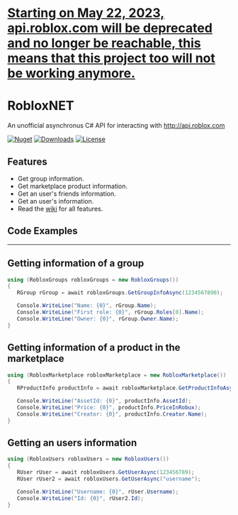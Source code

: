 # [Starting on May 22, 2023, api.roblox.com will be deprecated and no longer be reachable, this means that this project too will not be working anymore.](https://devforum.roblox.com/t/sunsetting-apirobloxcom-on-may-22-2023/2324429)

# RobloxNET
 An unofficial asynchronus C# API for interacting with http://api.roblox.com

[![Nuget][nuget-release]][nuget-url]
[![Downloads][nuget-downloads]][nuget-url]
[![License][github-license]][license-url]

## Features
  - Get group information.
  - Get marketplace product information.
  - Get an user's friends information.
  - Get an user's information.
  - Read the [wiki](https://github.com/oshawott9044/Roblox.NET/wiki) for all features.

## Code Examples
___
## Getting information of a group
```cs
using (RobloxGroups robloxGroups = new RobloxGroups()) 
{
   RGroup rGroup = await robloxGroups.GetGroupInfoAsync(1234567890);

   Console.WriteLine("Name: {0}", rGroup.Name);
   Console.WriteLine("First role: {0}", rGroup.Roles[0].Name);
   Console.WriteLine("Owner: {0}", rGroup.Owner.Name);
}
```
## Getting information of a product in the marketplace
```cs
using (RobloxMarketplace robloxMarketplace = new RobloxMarketplace())
{
   RProductInfo productInfo = await robloxMarketplace.GetProductInfoAsync(123456789);

   Console.WriteLine("AssetId: {0}", productInfo.AssetId);
   Console.WriteLine("Price: {0}", productInfo.PriceInRobux);
   Console.WriteLine("Creator: {0}", productInfo.Creator.Name);
}
```
## Getting an users information
```cs
using (RobloxUsers robloxUsers = new RobloxUsers())
{
   RUser rUser = await robloxUsers.GetUserAsync(123456789);
   RUser rUser2 = await robloxUsers.GetUserAsync("username");

   Console.WriteLine("Username: {0}", rUser.Username);
   Console.WriteLine("Id: {0}", rUser2.Id);
}
```

<!-- Markdown link & img dfn's -->
[github-license]:https://img.shields.io/github/license/oshawott9044/RobloxNET.svg
[license-url]:https://github.com/oshawott9044/RobloxNET/blob/master/LICENSE
[nuget-release]:https://img.shields.io/nuget/v/Roblox.NET.svg
[nuget-url]:https://www.nuget.org/packages/Roblox.NET/
[nuget-downloads]:https://img.shields.io/nuget/dt/Roblox.NET.svg

